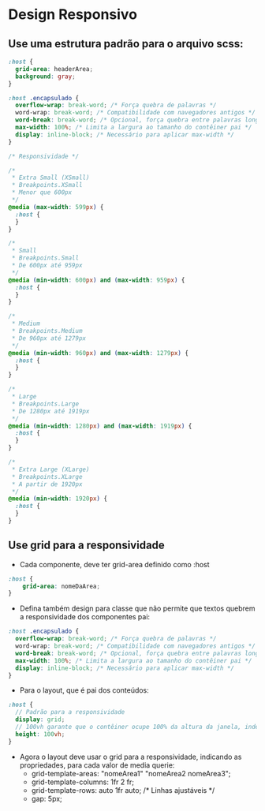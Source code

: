 # Design Responsivo

## Use uma estrutura padrão para o arquivo scss:
```scss
:host {
  grid-area: headerArea;
  background: gray;
}

:host .encapsulado {
  overflow-wrap: break-word; /* Força quebra de palavras */
  word-wrap: break-word; /* Compatibilidade com navegadores antigos */
  word-break: break-word; /* Opcional, força quebra entre palavras longas */
  max-width: 100%; /* Limita a largura ao tamanho do contêiner pai */
  display: inline-block; /* Necessário para aplicar max-width */
}

/* Responsividade */

/*
 * Extra Small (XSmall)
 * Breakpoints.XSmall
 * Menor que 600px
 */
@media (max-width: 599px) {
  :host {
  }
}

/*
 * Small
 * Breakpoints.Small
 * De 600px até 959px
 */
@media (min-width: 600px) and (max-width: 959px) {
  :host {
  }
}

/*
 * Medium
 * Breakpoints.Medium
 * De 960px até 1279px
 */
@media (min-width: 960px) and (max-width: 1279px) {
  :host {
  }
}

/*
 * Large
 * Breakpoints.Large
 * De 1280px até 1919px
 */
@media (min-width: 1280px) and (max-width: 1919px) {
  :host {
  }
}

/*
 * Extra Large (XLarge)
 * Breakpoints.XLarge
 * A partir de 1920px
 */
@media (min-width: 1920px) {
  :host {
  }
}
```

## Use grid para a responsividade
- Cada componente, deve ter grid-area definido como :host
```scss
:host {
    grid-area: nomeDaArea;
}
```
- Defina também design para classe que não permite que textos quebrem a responsividade dos componentes pai:
```scss
:host .encapsulado {
  overflow-wrap: break-word; /* Força quebra de palavras */
  word-wrap: break-word; /* Compatibilidade com navegadores antigos */
  word-break: break-word; /* Opcional, força quebra entre palavras longas */
  max-width: 100%; /* Limita a largura ao tamanho do contêiner pai */
  display: inline-block; /* Necessário para aplicar max-width */
}
```
- Para o layout, que é pai dos conteúdos:
```scss
:host {
  // Padrão para a responsividade
  display: grid;
  // 100vh garante que o contêiner ocupe 100% da altura da janela, independentemente do tamanho da tela.
  height: 100vh;
}
```
- Agora o layout deve usar o grid para a responsividade, indicando as propriedades, para cada valor de media querie:
  - grid-template-areas: "nomeArea1" "nomeArea2 nomeArea3";
  - grid-template-columns: 1fr 2 fr;
  - grid-template-rows: auto 1fr auto; /* Linhas ajustáveis */
  - gap: 5px;
  